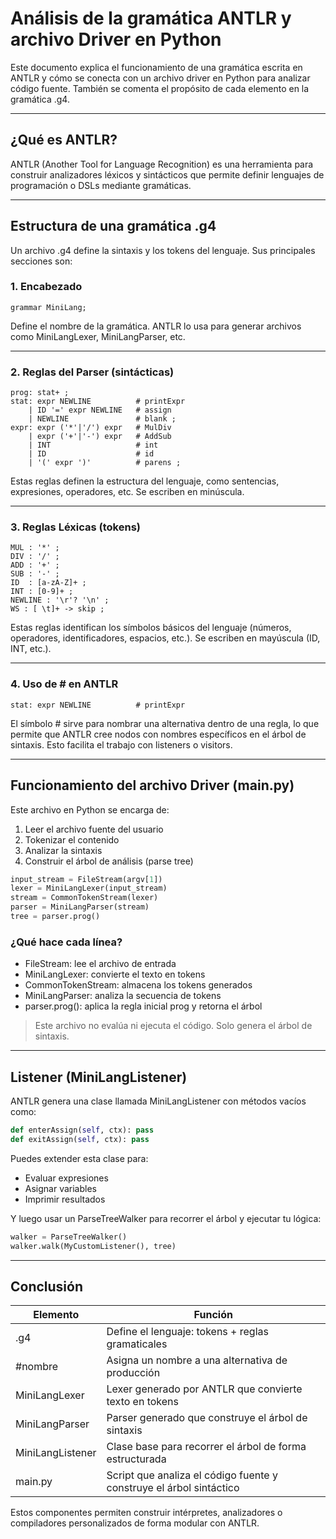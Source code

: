 # Análisis de la gramática ANTLR y archivo Driver en Python

Este documento explica el funcionamiento de una gramática escrita en ANTLR y cómo se conecta con un archivo driver en Python para analizar código fuente. También se comenta el propósito de cada elemento en la gramática .g4.

---

## ¿Qué es ANTLR?

ANTLR (Another Tool for Language Recognition) es una herramienta para construir analizadores léxicos y sintácticos que permite definir lenguajes de programación o DSLs mediante gramáticas.

---

## Estructura de una gramática .g4

Un archivo .g4 define la sintaxis y los tokens del lenguaje. Sus principales secciones son:

### 1. Encabezado

```antlr
grammar MiniLang;
```

Define el nombre de la gramática. ANTLR lo usa para generar archivos como MiniLangLexer, MiniLangParser, etc.

---

### 2. Reglas del Parser (sintácticas)

```antlr
prog: stat+ ;
stat: expr NEWLINE          # printExpr
    | ID '=' expr NEWLINE   # assign
    | NEWLINE               # blank ;
expr: expr ('*'|'/') expr   # MulDiv
    | expr ('+'|'-') expr   # AddSub
    | INT                   # int
    | ID                    # id
    | '(' expr ')'          # parens ;
```

Estas reglas definen la estructura del lenguaje, como sentencias, expresiones, operadores, etc. Se escriben en minúscula. 

---

### 3. Reglas Léxicas (tokens)

```antlr
MUL : '*' ;
DIV : '/' ;
ADD : '+' ;
SUB : '-' ;
ID  : [a-zA-Z]+ ;
INT : [0-9]+ ;
NEWLINE : '\r'? '\n' ;
WS : [ \t]+ -> skip ;
```

Estas reglas identifican los símbolos básicos del lenguaje (números, operadores, identificadores, espacios, etc.). Se escriben en mayúscula (ID, INT, etc.).

---

### 4. Uso de # en ANTLR

```antlr
stat: expr NEWLINE          # printExpr
```

El símbolo # sirve para nombrar una alternativa dentro de una regla, lo que permite que ANTLR cree nodos con nombres específicos en el árbol de sintaxis. Esto facilita el trabajo con listeners o visitors.

---

## Funcionamiento del archivo Driver (main.py)

Este archivo en Python se encarga de:

1. Leer el archivo fuente del usuario
2. Tokenizar el contenido
3. Analizar la sintaxis
4. Construir el árbol de análisis (parse tree)

```python
input_stream = FileStream(argv[1])
lexer = MiniLangLexer(input_stream)
stream = CommonTokenStream(lexer)
parser = MiniLangParser(stream)
tree = parser.prog()
```

### ¿Qué hace cada línea?

- FileStream: lee el archivo de entrada
- MiniLangLexer: convierte el texto en tokens
- CommonTokenStream: almacena los tokens generados
- MiniLangParser: analiza la secuencia de tokens
- parser.prog(): aplica la regla inicial prog y retorna el árbol

> Este archivo no evalúa ni ejecuta el código. Solo genera el árbol de sintaxis.

---

## Listener (MiniLangListener)

ANTLR genera una clase llamada MiniLangListener con métodos vacíos como:

```python
def enterAssign(self, ctx): pass
def exitAssign(self, ctx): pass
```

Puedes extender esta clase para:

- Evaluar expresiones
- Asignar variables
- Imprimir resultados

Y luego usar un ParseTreeWalker para recorrer el árbol y ejecutar tu lógica:

```python
walker = ParseTreeWalker()
walker.walk(MyCustomListener(), tree)
```

---

## Conclusión

| Elemento | Función |
|---------|---------|
| .g4 | Define el lenguaje: tokens + reglas gramaticales |
| #nombre | Asigna un nombre a una alternativa de producción |
| MiniLangLexer | Lexer generado por ANTLR que convierte texto en tokens |
| MiniLangParser | Parser generado que construye el árbol de sintaxis |
| MiniLangListener | Clase base para recorrer el árbol de forma estructurada |
| main.py | Script que analiza el código fuente y construye el árbol sintáctico |

Estos componentes permiten construir intérpretes, analizadores o compiladores personalizados de forma modular con ANTLR.
